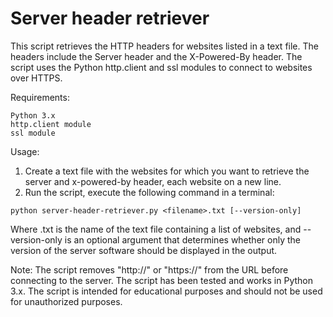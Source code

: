 Server header retriever
=====
This script retrieves the HTTP headers for websites listed in a text file. The headers include the Server header and the X-Powered-By header. The script uses the Python http.client and ssl modules to connect to websites over HTTPS.

Requirements:
~~~
Python 3.x
http.client module
ssl module
~~~

Usage:
1. Create a text file with the websites for which you want to retrieve the server and x-powered-by header, each website on a new line.
2. Run the script, execute the following command in a terminal:
~~~
python server-header-retriever.py <filename>.txt [--version-only]
~~~
Where <filename>.txt is the name of the text file containing a list of websites, and --version-only is an optional argument that determines whether only the version of the server software should be displayed in the output.

Note:
The script removes "http://" or "https://" from the URL before connecting to the server.
The script has been tested and works in Python 3.x.
The script is intended for educational purposes and should not be used for unauthorized purposes.
